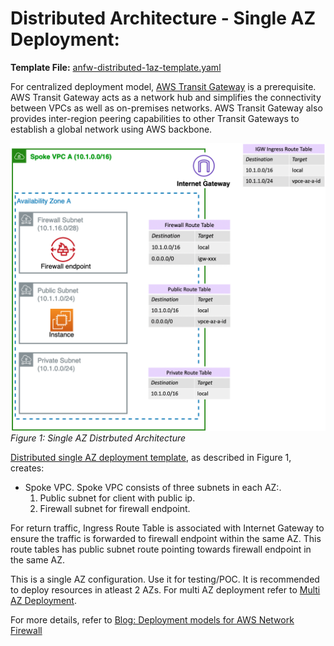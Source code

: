 # Distributed Architecture - Single AZ Deployment:

**Template File:** [anfw-distributed-1az-template.yaml](anfw-distributed-1az-template.yaml)

For centralized deployment model, [AWS Transit Gateway](https://aws.amazon.com/transit-gateway/) is a prerequisite. AWS Transit Gateway acts as a network hub and simplifies the connectivity between VPCs as well as on-premises networks. AWS Transit Gateway also provides inter-region peering capabilities to other Transit Gateways to establish a global network using AWS backbone.

![anfw-distributed-model-1az](images/anfw-distributed-model-1az.png)
*Figure 1: Single AZ Distrbuted Architecture*

[Distributed single AZ deployment template](anfw-distributed-1az-template.yaml), as described in Figure 1, creates:

* Spoke VPC. Spoke VPC consists of three subnets in each AZ:.
  1. Public subnet for client with public ip.
  2. Firewall subnet for firewall endpoint.

For return traffic, Ingress Route Table is associated with Internet Gateway to ensure the traffic is forwarded to firewall endpoint within the same AZ. This route tables has public subnet route pointing towards firewall endpoint in the same AZ.

This is a single AZ configuration. Use it for testing/POC. It is recommended to deploy resources in atleast 2 AZs. For multi AZ deployment refer to [Multi AZ Deployment](../README.md).

For more details, refer to [Blog: Deployment models for AWS Network Firewall](https://aws.amazon.com/blogs/networking-and-content-delivery/deployment-models-for-aws-network-firewall/)